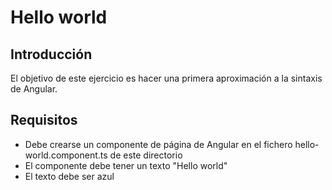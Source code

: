 # Hello world

## Introducción

El objetivo de este ejercicio es hacer una primera aproximación a la sintaxis de Angular.

## Requisitos

- Debe crearse un componente de página de Angular en el fichero hello-world.component.ts de este directorio
- El componente debe tener un texto "Hello world"
- El texto debe ser azul
